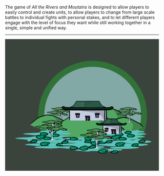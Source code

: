The game of _All the Rivers and Moutains_ is designed to allow players to easily control and create units, to allow players to change from large scale battles to individual fights with personal stakes, and to let different players engage with the level of focus they want while still working together in a single, simple and unified way.

---

![Town Green|60](/content/media/rpg/towngreen.png)